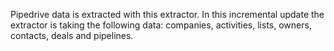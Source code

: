 Pipedrive data is extracted with this extractor. In this incremental update the extractor is taking the following data: companies, activities, lists, owners, contacts, deals and pipelines.
